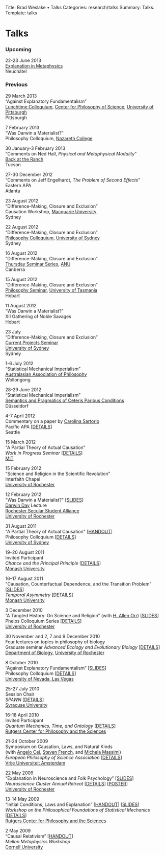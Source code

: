 Title: Brad Weslake &bull; Talks
Categories: research/talks
Summary: Talks.	
Template: talks

# Talks

### Upcoming ###

22-23 June 2013  
[Explanation in Metaphysics][neuchatel]  
Neuchâtel

[pitt]: http://www.philosophy.pitt.edu/ "Pittsburgh Philosophy"
[neuchatel]: http://www.facebook.com/event.php?eid=483994068310621 "Explanation in Metaphysics"

### Previous ###

29 March 2013  
“Against Explanatory Fundamentalism”  
[Lunchtime Colloquium][lunch], [Center for Philosophy of Science][pitthps], [University of Pittsburgh][pitt]  
Pittsburgh

[lunch]: http://www.pitt.edu/~pittcntr/Events/All/Lunchtime_talks/Lunchtime_colloq.htm "Lunchtime Colloquium"
[pitt]: http://www.philosophy.pitt.edu/ "Pittsburgh Philosophy"
[pitthps]: http://www.pitt.edu/~pittcntr/index.htm "Center for Philosophy of Science"

7 February 2013  
“Was Darwin a Materialist?”  
Philosophy Colloquium, [Nazareth College][naz]

30 January-3 February 2013  
“Comments on Ned Hall, *Physical and Metaphysical Modality*”  
[Back at the Ranch][ranch2013]  
Tucson

[naz]: http://www.naz.edu/ "Nazareth College"
[ranch2013]: http://metaphysicsbackattheranch.web.unc.edu/ "Back at the Ranch"

27-30 December 2012  
“Comments on Jeff Engelhardt, *The Problem of Second Effects*”  
Eastern APA  
Atlanta

23 August 2012  
“Difference-Making, Closure and Exclusion”  
Causation Workshop, [Macquarie University][macquarie]  
Sydney

22 August 2012  
“Difference-Making, Closure and Exclusion”  
[Philosophy Colloquium][3], [University of Sydney][4]  
Sydney

16 August 2012  
“Difference-Making, Closure and Exclusion”    
[Thursday Seminar Series][thursday], [ANU][anu]  
Canberra

15 August 2012  
“Difference-Making, Closure and Exclusion”  
[Philosophy Seminar][tassieseminar], [University of Tasmania][tassie]  
Hobart

11 August 2012  
“Was Darwin a Materialist?”  
XII Gathering of Noble Savages  
Hobart

23 July  
“Difference-Making, Closure and Exclusion”  
[Current Projects Seminar][3]  
[University of Sydney][4]  
Sydney

1-6 July 2012  
“Statistical Mechanical Imperialism”  
[Australasian Association of Philosophy][aap]  
Wollongong

28-29 June 2012  
“Statistical Mechanical Imperialism”  
[Semantics and Pragmatics of Ceteris Paribus Conditions][cp]    
Düsseldorf

  [cp]: http://www.phil-fak.uni-duesseldorf.de/ceteris-paribus "Semantics and Pragmatics of Ceteris Paribus Conditions"
  [aap]: http://www.aap-conferences.org.au/ "Australasian Association of Philosophy"
  [ned]: http://www.fas.harvard.edu/~phildept/hall.html "Ned Hall"
  [thursday]: http://philrsss.anu.edu.au/regular-seminars/seminars "Thursday Seminars"
  [anu]: http://philrsss.anu.edu.au/ "ANU Philosophy"
  [macquarie]: http://www.mq.edu.au/about_us/faculties_and_departments/faculty_of_arts/department_of_philosophy/ "Macquarie University Philosophy"
  [tassieseminar]: http://www.events.utas.edu.au/2012/august/school-of-philosophy-staff-seminar-difference-making,-closure-and-exclusion "University of Tasmania Seminar"
  [tassie]: http://www.utas.edu.au/philosophy/ "University of Tasmania Philosophy"

4-7 April 2012  
Commentary on a paper by [Carolina Sartorio][carolina]  
Pacific APA \[[<span class="small">DETAILS</span>][pacific2012]\]  
Seattle  

[carolina]: http://www.u.arizona.edu/~sartorio/ "Carolina Sartorio"
[pacific2012]: http://apa-pacific.org/current/ "Pacific APA"

15 March 2012  
"A Partial Theory of Actual Causation"   
*Work in Progress Seminar* \[[<span class="small">DETAILS</span>][wip]\]  
[MIT][mit]

[mit]: http://www.mit.edu/~philos/ "MIT Philosophy"
[wip]: http://www.mit.edu/~philos/wipseminar.html "MIT Work in Progress Seminar"

15 February 2012  
"Science and Religion in the Scientific Revolution"  
Interfaith Chapel  
[University of Rochester][8]

12 February 2012  
"Was Darwin a Materialist?" \[[<span class="small">SLIDES</span>][dmatter]\]  
[Darwin Day][dday] Lecture  
[Rochester Secular Student Alliance][rssa]  
[University of Rochester][8]

  [rssa]: https://sa.rochester.edu/clubs/RSSA/ "Rochester Secular Student Alliance"
  [dday]: http://darwinday.org/ "Darwin Day"
  [dmatter]: http://goo.gl/KzVLl

31 August 2011  
"A Partial Theory of Actual Causation" \[[<span class="small">HANDOUT</span>][part]\]  
Philosophy Colloquium \[[<span class="small">DETAILS</span>][3]\]  
[University of Sydney][4]

 [3]: http://usydseminars.blogspot.com/
 [4]: http://sydney.edu.au/arts/philosophy/
 [part]: http://goo.gl/ja0gF

19–20 August 2011  
Invited Participant  
*Chance and the Principal Principle* \[[<span class="small">DETAILS</span>][1]\]  
[Monash University][2]

16–17 August 2011  
"Causation, Counterfactual Dependence, and the Transition Problem" \[[<span class="small">SLIDES</span>][transition]\]  
*Temporal Asymmetry* \[[<span class="small">DETAILS</span>][1]\]  
[Monash University][2]

 [1]: http://timechance2011.wordpress.com/
 [2]: http://arts.monash.edu.au/philosophy/
 [transition]: http://goo.gl/8U5iq

3 December 2010  
“A Tangled History: On Science and Religion” (with [H. Allen Orr][5]) \[[<span class="small">SLIDES</span>][6]\]  
Phelps Colloquium Series \[[<span class="small">DETAILS</span>][7]\]  
[University of Rochester][8]

 [5]: http://www.rochester.edu/College/bio/professors/orr.html
 [6]: http://goo.gl/8eR8D
 [7]: http://www.rochester.edu/provost/phelps_colloquium.html
 [8]: http://www.rochester.edu/

30 November and 2, 7 and 9 December 2010  
Four lectures on topics in philosophy of biology  
Graduate seminar *Advanced Ecology and Evolutionary Biology* \[[<span class="small">DETAILS</span>][9]\]  
[Department of Biology][10], [University of Rochester][8]

 [9]: http://www.rochester.edu/college/bio/graduate/courses.html
 [10]: http://www.rochester.edu/College/BIO/index.php

8 October 2010  
“Against Explanatory Fundamentalism” \[[<span class="small">SLIDES</span>][11]\]  
Philosophy Colloquium \[[<span class="small">DETAILS</span>][12]\]  
[University of Nevada, Las Vegas][13]

 [11]: http://goo.gl/dHS4E
 [12]: http://liberalarts.unlv.edu/Philosophy/colloquia.htm
 [13]: http://liberalarts.unlv.edu/Philosophy/

25-27 July 2010  
Session Chair  
*SPAWN* \[[<span class="small">DETAILS</span>][14]\]  
[Syracuse University][15]

 [14]: https://papresco.mysite.syr.edu/spawn2010/welcome.html
 [15]: http://syr.edu/

16-18 April 2010  
Invited Participant  
*Quantum Mechanics, Time, and Ontology* \[[<span class="small">DETAILS</span>][16]\]  
[Rutgers Center for Philosophy and the Sciences][17]

 [16]: http://fas-philosophy.rutgers.edu/hdemarest/timeontology.html
 [17]: http://fas-philosophy.rutgers.edu/philosophyscience/

21-24 October 2009  
Symposium on Causation, Laws, and Natural Kinds  
(with [Angelo Cei][18], [Steven French][19], and [Michela Massimi][20])  
*European Philosophy of Science Association* \[[<span class="small">DETAILS</span>][21]\]  
[Vrije Universiteit Amsterdam][22]

 [18]: http://leeds.academia.edu/AngeloCei
 [19]: http://www.philosophy.leeds.ac.uk/Staff/SF/Index.htm
 [20]: http://www.ucl.ac.uk/sts/massimi/index.htm
 [21]: http://www.epsa09.org/
 [22]: http://www.vu.nl/en/index.asp

22 May 2009  
“Explanation in Neuroscience and Folk Psychology” \[[<span class="small">SLIDES</span>][23]\]  
*Neuroscience Cluster Annual Retreat* \[[<span class="small">DETAILS</span>][24]\] \[[<span class="small">POSTER</span>][25]\]  
[University of Rochester][8]

 [23]: http://goo.gl/h554o
 [24]: http://www.urmc.rochester.edu/neuroscience/retreat/
 [25]: http://goo.gl/gz21L

13-14 May 2009  
“Initial Conditions, Laws and Explanation” \[[<span class="small">HANDOUT</span>][26]\] \[[<span class="small">SLIDES</span>][27]\]  
*Workshop on the Philosophical Foundations of Statistical Mechanics* \[[<span class="small">DETAILS</span>][28]\]  
[Rutgers Center for Philosophy and the Sciences][17]

 [26]: http://goo.gl/qqmDZ
 [27]: http://goo.gl/IuRwd
 [28]: http://fas-philosophy.rutgers.edu/hdemarest/StatMech.html

2 May 2009  
“Causal Relativism” \[[<span class="small">HANDOUT</span>][29]\]  
*Mellon Metaphysics Workshop*  
[Cornell University][30]

 [29]: http://goo.gl/FUBbN
 [30]: http://www.arts.cornell.edu/phil/
